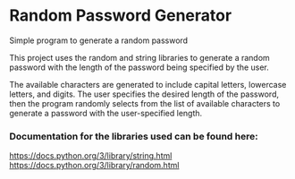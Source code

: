 # **Random Password Generator** 
Simple program to generate a random password

This project uses the random and string libraries to generate a random password with the length of the password being specified by the user. 

The available characters are generated to include capital letters, lowercase letters, and digits. 
The user specifies the desired length of the password, then the program randomly selects from the list of available characters to generate a password with the user-specified length. 

### Documentation for the libraries used can be found here: </br>
https://docs.python.org/3/library/string.html </br>
https://docs.python.org/3/library/random.html
